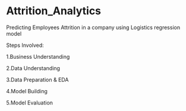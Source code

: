 # Attrition_Analytics
Predicting Employees Attrition in a company using Logistics regression model 

Steps Involved:

1.Business Understanding

2.Data Understanding

3.Data Preparation & EDA

4.Model Building 

5.Model Evaluation
